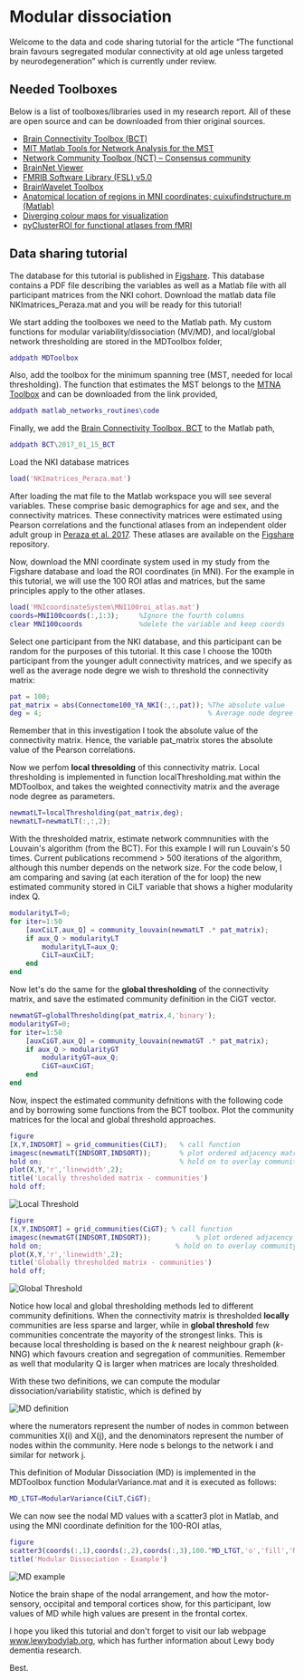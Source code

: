 # Modular dissociation 

Welcome to the data and code sharing tutorial for the article “The functional brain favours segregated modular connectivity at old age unless targeted by neurodegeneration” which is currently under review.

## Needed Toolboxes

Below is a list of toolboxes/libraries used in my research report. All of these are open source and can be downloaded from thier original sources.

* [Brain Connectivity Toolbox (BCT)](https://sites.google.com/site/bctnet)
* [MIT Matlab Tools for Network Analysis  for the MST](http://strategic.mit.edu/downloads.php?page=matlab_networks) 
* [Network Community Toolbox (NCT) – Consensus community](http://commdetect.weebly.com) 
* [BrainNet Viewer](https://www.nitrc.org/projects/bnv) 
* [FMRIB Software Library (FSL) v5.0](https://fsl.fmrib.ox.ac.uk)
* [BrainWavelet Toolbox](http://www.brainwavelet.org) 
* [Anatomical location of regions in MNI coordinates; cuixufindstructure.m (Matlab)](http://www.alivelearn.net/)   
* [Diverging colour maps for visualization](http://www.kennethmoreland.com/) 
* [pyClusterROI for functional atlases from fMRI](http://ccraddock.github.io/cluster_roi)

## Data sharing tutorial

The database for this tutorial is published in [Figshare](https://figshare.com/s/7057a9ac73458c3ebbcc). This database contains a PDF file describing the variables as well as a Matlab file with all participant matrices from the NKI cohort. Download the matlab data file NKImatrices_Peraza.mat and you will be ready for this tutorial!
 
We start adding the toolboxes we need to the Matlab path. My custom functions for modular variability/dissociation (MV/MD), and local/global network thresholding are stored in the MDToolbox folder,
```Matlab
addpath MDToolbox
```
Also, add the toolbox for the minimum spanning tree (MST, needed for local thresholding). The function that estimates the MST belongs to the [MTNA Toolbox](http://strategic.mit.edu/downloads.php?page=matlab_networks) and can be downloaded from the link provided,
```Matlab
addpath matlab_networks_routines\code
```
Finally, we add the [Brain Connectivity Toolbox, BCT](https://sites.google.com/site/bctnet/) to the Matlab path,
```Matlab
addpath BCT\2017_01_15_BCT
```
Load the NKI database matrices
```Matlab
load('NKImatrices_Peraza.mat')
```
After loading the mat file to the Matlab workspace you will see several variables. These comprise basic demographics for age and sex, and the connectivity matrices. These connectivity matrices were estimated using Pearson correlations and the functional atlases from an independent older adult group in [Peraza et al. 2017](https://onlinelibrary.wiley.com/doi/abs/10.1002/hbm.23499). These atlases are available on the [Figshare](https://figshare.com/s/7057a9ac73458c3ebbcc) repository.

Now, download the MNI coordinate system used in my study from the Figshare database and load the ROI coordinates (in MNI). For the example in this tutorial, we will use the 100 ROI atlas and matrices, but the same principles apply to the other atlases.
```Matlab
load('MNIcoordinateSystem\MNI100roi_atlas.mat')
coords=MNI100coords(:,1:3);     %Ignore the fourth columns
clear MNI100coords              %delete the variable and keep coords
```
Select one participant from the NKI database, and this participant can be random for the purposes of this tutorial. It this case I choose the 100th participant from the younger adult connectivity matrices, and we specify as well as the average node degre we wish to threshold the connectivity matrix:
```Matlab
pat = 100;
pat_matrix = abs(Connectome100_YA_NKI(:,:,pat)); %The absolute value
deg = 4;                                         % Average node degree (whole network)
```
Remember that in this investigation I took the absolute value of the connectivity matrix. Hence, the variable pat_matrix stores the absolute value of the Pearson correlations.

Now we perfom **local thresolding** of this connectivity matrix. Local thresholding is implemented in function localThresholding.mat within the MDToolbox, and takes the weighted connectivity matrix and the average node degree as parameters. 
```Matlab
newmatLT=localThresholding(pat_matrix,deg);
newmatLT=newmatLT(:,:,2);
```
With the thresholded matrix, estimate network commnunities with the Louvain's algorithm (from the BCT). For this example I will run Louvain's 50 times. Current publications recommend > 500 iterations of the algorithm, although this number depends on the network size. For the code below, I am comparing and saving (at each iteration of the for loop) the new estimated community stored in CiLT variable that shows a higher modularity index Q.
```Matlab
modularityLT=0;
for iter=1:50 
    [auxCiLT,aux_Q] = community_louvain(newmatLT .* pat_matrix);
    if aux_Q > modularityLT
        modularityLT=aux_Q;
        CiLT=auxCiLT;
    end
end
``` 
Now let's do the same for the **global thresholding** of the connectivity matrix, and save the estimated community definition in the CiGT vector.
```Matlab
newmatGT=globalThresholding(pat_matrix,4,'binary');
modularityGT=0;
for iter=1:50 
    [auxCiGT,aux_Q] = community_louvain(newmatGT .* pat_matrix);
    if aux_Q > modularityGT
        modularityGT=aux_Q;
        CiGT=auxCiGT;
    end
end
```
Now, inspect the estimated community defnitions with the following code and by borrowing some functions from the BCT toolbox. Plot the community matrices for the local and global threshold approaches.

```Matlab
figure
[X,Y,INDSORT] = grid_communities(CiLT);   % call function
imagesc(newmatLT(INDSORT,INDSORT));       % plot ordered adjacency matrix
hold on;                                  % hold on to overlay community visualization
plot(X,Y,'r','linewidth',2);
title('Locally thresholded matrix - communities')
hold off;
```
![Local Threshold](/images/LocalThreshold_Example.png)

```Matlab
figure
[X,Y,INDSORT] = grid_communities(CiGT); % call function
imagesc(newmatGT(INDSORT,INDSORT));           % plot ordered adjacency matrix
hold on;                                 % hold on to overlay community visualization
plot(X,Y,'r','linewidth',2);
title('Globally thresholded matrix - communities')
hold off;
```
![Global Threshold](/images/GlobalThreshold_Example.png)

Notice how local and global thresholding methods led to different community definitions. When the connectivity matrix is thresholded **locally** communities are less sparse and larger, while in **global threshold** few communities concentrate the mayority of the strongest links. This is because local thresholding is based on the _k_ nearest neighbour graph (_k_-NNG) which favours creation and segregation of communities. Remember as well that modularity Q is larger when matrices are localy thresholded.

With these two definitions, we can compute the modular dissociation/variability statistic, which is defined by

![MD definition](/images/MD_definition.png)

where the numerators represent the number of nodes in common between communities X(i) and X(j), and the denominators represent the number of nodes within the community. Here node s belongs to the network i and similar for network j.

This definition of Modular Dissociation (MD) is implemented in the MDToolbox function ModularVariance.mat and it is executed as follows:

```Matlab
MD_LTGT=ModularVariance(CiLT,CiGT);
```
We can now see the nodal MD values with a scatter3 plot in Matlab, and using the MNI coordinate definition for the 100-ROI atlas,

```Matlab
figure
scatter3(coords(:,1),coords(:,2),coords(:,3),100.^MD_LTGT,'o','fill','MarkerFaceColor','b')
title('Modular Dissociation - Example')
```
![MD example](/images/MD_example.png)

Notice the brain shape of the nodal arrangement, and how the motor-sensory, occipital and temporal cortices show, for this participant, low values of MD while high values are present in the frontal cortex.

I hope you liked this tutorial and don't forget to visit our lab webpage www.lewybodylab.org, which has further information about Lewy body dementia research.

Best.
